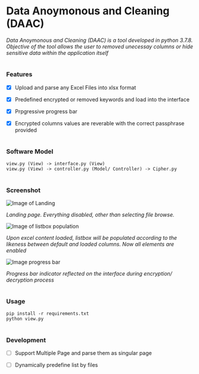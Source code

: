 # Data Anoymonous and Cleaning (DAAC)
*Data Anoymonous and Cleaning (DAAC) is a tool developed in python 3.7.8. Objective of the tool allows the user to removed unecessay 
columns or hide sensitive data within the application itself*


#
### Features
- [x] Upload and parse any Excel Files into xlsx format
- [x] Predefined encrypted or removed keywords and load into the interface
- [x] Prpgressive progress bar
- [x] Encrypted columns values are reverable with the correct passphrase provided


#
### Software Model
```
view.py (View) -> interface.py (View)
view.py (View) -> controller.py (Model/ Controller) -> Cipher.py
```


#
### Screenshot
![Image of Landing](https://i.ibb.co/hcCQGfz/landing.png)

*Landing page. Everything disabled, other than selecting file browse.*

![Image of listbox population](https://i.ibb.co/dKRjKxX/preload.png)

*Upon excel content loaded, listbox will be populated according to the likeness between default and loaded columns. Now all elements are enabled*

![Image progress bar](https://i.ibb.co/z8GFVWp/encryption.png)

*Progress bar indicator reflected on the interface during encryption/ decryption process*

#
### Usage
```
pip install -r requirements.txt
python view.py
```

#
### Development
- [ ] Support Multiple Page and parse them as singular page
- [ ] Dynamically predefine list by files

